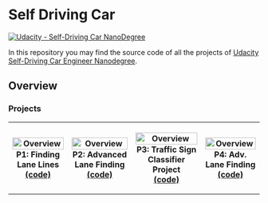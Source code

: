 # Self Driving Car

[![Udacity - Self-Driving Car NanoDegree](https://s3.amazonaws.com/udacity-sdc/github/shield-carnd.svg)](http://www.udacity.com/drive)


In this repository you may find the source code of all the projects of [Udacity Self-Driving Car Engineer Nanodegree](https://www.udacity.com/course/self-driving-car-engineer-nanodegree--nd013).


## Overview

### Projects


<table style="width:100%">
  <tr>
    <th>
      <p align="center">
           <a href="https://www.youtube.com/watch?v=0KnBOUUo0SM"><img 
           	src="./P1 Finding Lane Lines/Finding Lane Lines.gif"
           	alt="Overview" width="100%" height="100%"></a>
           <br>P1: Finding Lane Lines
           <br><a href="./P1 Finding Lane Lines" name="p1_code">(code)</a>
      </p>
    </th>
       <th><p align="center">
           <a href="https://www.youtube.com/watch?v=H50zBnFf17c"><img src="./P2 Advanced Lane Finding/example/Advanced Lane Finding.gif" alt="Overview" width="100%" height="100%"></a>
           <br>P2: Advanced Lane Finding
           <br><a href="./P2 Advanced Lane Finding/" name="p2_code">(code)</a>
        </p>
    </th>
        <th><p align="center">
           <a href="./P3 CarND-Traffic-Sign-Classifier-Project/Traffic_Sign_Classifier.ipynb"><img src="" alt="Overview" width="100%" height="100%"></a>
           <br>P3: Traffic Sign Classifier Project
           <br><a href="./P3 CarND-Traffic-Sign-Classifier-Project/" name="p3_code">(code)</a>
        </p>
    </th>
        <th><p align="center">
           <a href="https://www.youtube.com/watch?v=IqmbVJtUSEs&t=12s"><img src="./P4 CarND-Behavioral-Cloning-P3/examples/P4 Behavioral-Cloning.gif" alt="Overview" width="100%" height="100%"></a>
           <br>P4: Adv. Lane Finding
           <br><a href="./P4 CarND-Behavioral-Cloning-P3" name="p4_code">(code)</a>
        </p>
    </th>
  </tr>
  <tr>
    
  </tr>
</table>



